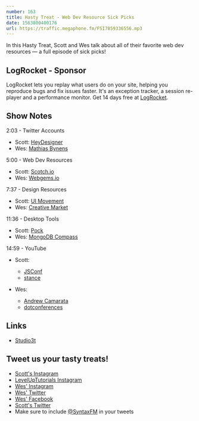 ```yaml
---
number: 163
title: Hasty Treat - Web Dev Resource Sick Picks
date: 1563800400176
url: https://traffic.megaphone.fm/FSI7859336556.mp3
---
```


In this Hasty Treat, Scott and Wes talk about all of their favorite web dev resources — a full episode of sick picks!

## LogRocket - Sponsor

LogRocket lets you replay what users do on your site, helping you reproduce bugs and fix issues faster. It's an exception tracker, a session re-player and a performance monitor. Get 14 days free at [LogRocket](https://logrocket.com/syntax).

## Show Notes

2:03 - Twitter Accounts

* Scott: [HeyDesigner](https://twitter.com/heydesigner)
* Wes: [Mathias Bynens](https://twitter.com/mathias)

5:00 - Web Dev Resources

* Scott: [Scotch.io](https://scotch.io/)
* Wes: [Webgems.io](https://webgems.io/) 

7:37 - Design Resources

* Scott: [UI Movement](https://uimovement.com/)
* Wes: [Creative Market](https://creativemarket.com/)

11:36 - Desktop Tools

* Scott: [Pock](https://pock.dev/)
* Wes: [MongoDB Compass](https://www.mongodb.com/products/compass)

14:59 - YouTube

* Scott:
	* [JSConf](https://www.youtube.com/user/jsconfeu)
	* [stance](https://www.youtube.com/user/stanceelements)

* Wes: 
	* [Andrew Camarata](https://www.youtube.com/channel/UCUujfNBK9uv3cIW-P5PX7vA) 
	* [dotconferences](https://www.youtube.com/user/dotconferences)

## Links
* [Studio3t](https://studio3t.com/)

## Tweet us your tasty treats!
* [Scott's Instagram](https://www.instagram.com/stolinski/)
* [LevelUpTutorials Instagram](https://www.instagram.com/LevelUpTutorials/)
* [Wes' Instagram](https://www.instagram.com/wesbos/)
* [Wes' Twitter](https://twitter.com/wesbos)
* [Wes' Facebook](https://www.facebook.com/wesbos.developer)
* [Scott's Twitter](https://twitter.com/stolinski)
* Make sure to include [@SyntaxFM](https://twitter.com/SyntaxFM) in your tweets